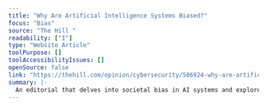 ```yaml
---
title: "Why Are Artificial Intelligence Systems Biased?"
focus: "Bias"
source: "The Hill "
readability: ["I"]
type: "Website Article"
toolPurpose: []
toolAccessibilityIssues: []
openSource: false
link: "https://thehill.com/opinion/cybersecurity/506924-why-are-artificial-intelligence-systems-biased"
summary: |-
  An editorial that delves into societal bias in AI systems and explores how an increased awareness of bias is sparking industry changes.
---
```


